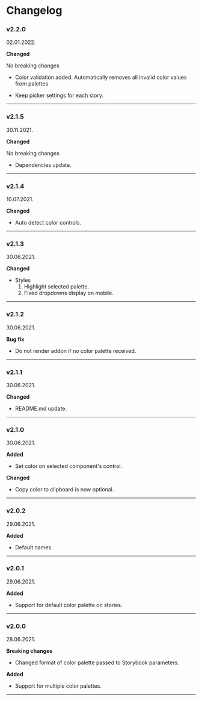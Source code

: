 # Changelog

### v2.2.0

02.01.2022.

**Changed**

No breaking changes

* Color validation added.
    Automatically removes all invalid color values from palettes

* Keep picker settings for each story.

-----

### v2.1.5

30.11.2021.

**Changed**

No breaking changes

* Dependencies update.

-----

### v2.1.4

10.07.2021.

**Changed**

* Auto detect color controls.

-----

### v2.1.3

30.06.2021.

**Changed**

* Styles
    1. Highlight selected palette.
    2. Fixed dropdowns display on mobile.

-----

### v2.1.2

30.06.2021.

**Bug fix**

* Do not render addon if no color palette received.

-----

### v2.1.1

30.06.2021.

**Changed**

* README.md update.

-----

### v2.1.0

30.06.2021.

**Added**

* Set color on selected component's control.

**Changed**

* Copy color to clipboard is now optional.

-----

### v2.0.2

29.06.2021.

**Added**

* Default names.

-----

### v2.0.1

29.06.2021.

**Added**

* Support for default color palette on stories.

-----

### v2.0.0

28.06.2021.

**Breaking changes**

* Changed format of color palette passed to Storybook parameters.

**Added**

* Support for multiple color palettes.

-----